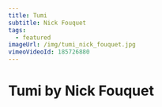 ```yaml
---
title: Tumi
subtitle: Nick Fouquet
tags:
  - featured
imageUrl: /img/tumi_nick_fouquet.jpg
vimeoVideoId: 185726880
---
```


# Tumi by Nick Fouquet
